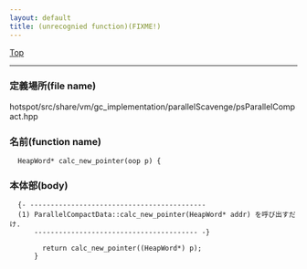 ```yaml
---
layout: default
title: (unrecognied function)(FIXME!)
---
```

[Top](../index.html)

--- 
### 定義場所(file name)
hotspot/src/share/vm/gc_implementation/parallelScavenge/psParallelCompact.hpp

### 名前(function name)
```
  HeapWord* calc_new_pointer(oop p) {
```

### 本体部(body)
```
  {- -------------------------------------------
  (1) ParallelCompactData::calc_new_pointer(HeapWord* addr) を呼び出すだけ.
      ---------------------------------------- -}

	    return calc_new_pointer((HeapWord*) p);
	  }
	
```



